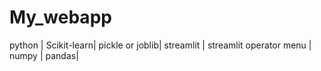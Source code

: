 # My_webapp
python |
Scikit-learn|
pickle or joblib|
streamlit |
streamlit operator menu |
numpy |
pandas|
